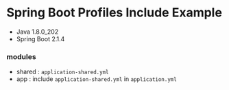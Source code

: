 # Spring Boot Profiles Include Example

- Java 1.8.0_202
- Spring Boot 2.1.4

### modules
- shared : `application-shared.yml`
- app : include `application-shared.yml` in `application.yml` 
